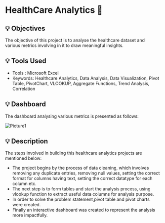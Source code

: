 # HealthCare Analytics :hospital:

## 💡 Objectives
The objective of this project is to analyse the healthcare dataset and various metrics involving in it to draw meaningful insights. 

## 💡 Tools Used
<!-- The [dataset](https://www.kaggle.com/datasets/prasad22/healthcare-dataset) :desktop_computer: used in this project is obtained from kaggle. -->
* Tools : Microsoft Excel
* Keywords: Healthcare Analytics, Data Analysis, Data Visualization, Pivot Table, PivotChart, VLOOKUP, Aggregate Functions, Trend Analysis, Correlation 

## 💡 Dashboard 
The dashboard analysing various metrics is presented as follows:

![Picture1](https://github.com/user-attachments/assets/afaab9c5-2883-4069-8887-cc5f83bf3641)


## 💡 Description 
The steps involved in building this healthcare analytics projects are mentioned below:
* The project begins by the process of data cleaning, which involves removing any duplicate entries, removing null values, setting the correct format for columns having text, setting the correct datatype for each column etc.
* The next step is to form tables and start the analysis process, using vlookup function to extract useful data columns for analysis purpose.
* In order to solve the problem statement,pivot table and pivot charts were created.
* Finally an interactive dashboard was created to represent the analysis more impactfully. 
 
